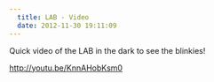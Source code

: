 ```yaml
---
  title: LAB - Video
  date: 2012-11-30 19:11:09
---
```


Quick video of the LAB in the dark to see the blinkies!

<http://youtu.be/KnnAHobKsm0>
